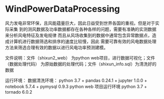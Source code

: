 # WindPowerDataProcessing
 风力发电非常环保，且风能蕴量巨大，因此日益受到世界各国的重视。但是对于实际采集 到的测风数据及功率数据都存在各种各样的问题，需要有准确的实测数据来分析风电特征及发电规律 而且从风场收集到的数据中通常包含异常数据点，造成计算机进行数据筛选和排序的速度比较慢，因此 需要可靠有效的风电数据处理方法来筛选合理有效的数据以进行风电功率预测建模。
 
 
文件说明：文件（shixun2_web） 为python web项目，进行数据可视化；文件（数据处理代码） 为原始数据的处理代码；文件（shixun_info.sql）为清洗好的数据

运行环境：
   数据清洗环境：  python 3.7 + pandas 0.24.1 + jupyter 1.0.0 + notebook 5.7.4 + pymysql 0.9.3
   python web 项目运行环境   python 3.7 + tornado 6.0.2
 
